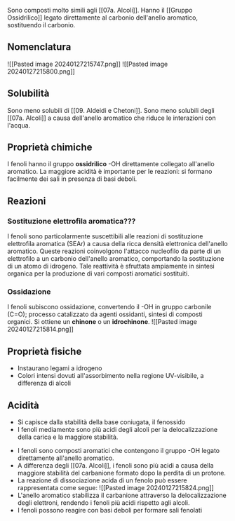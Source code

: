 Sono composti molto simili agli [[07a. Alcoli]]. Hanno il [[Gruppo Ossidrilico]] legato direttamente al carbonio dell'anello aromatico, sostituendo il carbonio.

## Nomenclatura
![[Pasted image 20240127215747.png]]
![[Pasted image 20240127215800.png]]

## Solubilità

Sono meno solubili di [[09. Aldeidi e Chetoni]]. Sono meno solubili degli  [[07a. Alcoli]] a causa dell'anello aromatico che riduce le interazioni con l'acqua.
## Proprietà chimiche

I fenoli hanno il gruppo **ossidrilico** -OH direttamente collegato all'anello aromatico. La maggiore acidità è importante per le reazioni: si formano facilmente dei sali in presenza di basi deboli.

## Reazioni

### Sostituzione elettrofila aromatica???

 I fenoli sono particolarmente suscettibili alle reazioni di sostituzione elettrofila aromatica (SEAr) a causa della ricca densità elettronica dell'anello aromatico. Queste reazioni coinvolgono l'attacco nucleofilo da parte di un elettrofilo a un carbonio dell'anello aromatico, comportando la sostituzione di un atomo di idrogeno. Tale reattività è sfruttata ampiamente in sintesi organica per la produzione di vari composti aromatici sostituiti.

### Ossidazione

I fenoli subiscono ossidazione, convertendo il -OH in gruppo carbonile (C=O); processo catalizzato da agenti ossidanti, sintesi di composti organici. Si ottiene un **chinone** o un **idrochinone**.
![[Pasted image 20240127215814.png]]
## Proprietà fisiche

* Instaurano legami a idrogeno
* Colori intensi dovuti all'assorbimento nella regione UV-visibile, a differenza di alcoli

## Acidità

* Si capisce dalla stabilità della base coniugata, il fenossido
* I fenoli mediamente sono più acidi degli alcoli per la delocalizzazione della carica e la maggiore stabilità.
- I fenoli sono composti aromatici che contengono il gruppo -OH legato direttamente all'anello aromatico.
- A differenza degli [[07a. Alcoli]], i fenoli sono più acidi a causa della maggiore stabilità del carbanione formato dopo la perdita di un protone.
- La reazione di dissociazione acida di un fenolo può essere rappresentata come segue: 
 ![[Pasted image 20240127215824.png]]
- L'anello aromatico stabilizza il carbanione attraverso la delocalizzazione degli elettroni, rendendo i fenoli più acidi rispetto agli alcoli.
- I fenoli possono reagire con basi deboli per formare sali fenolati